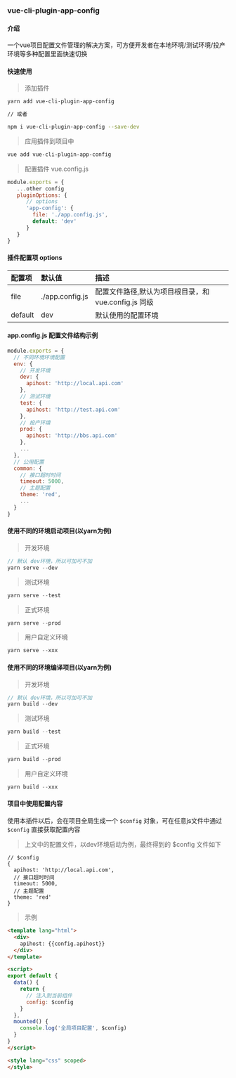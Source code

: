 ### vue-cli-plugin-app-config

#### 介绍

一个vue项目配置文件管理的解决方案，可方便开发者在本地环境/测试环境/投产环境等多种配置里面快速切换

#### 快速使用

> 添加插件

```sh
yarn add vue-cli-plugin-app-config

// 或者

npm i vue-cli-plugin-app-config --save-dev
```

> 应用插件到项目中

```sh
vue add vue-cli-plugin-app-config
```

> 配置插件 vue.config.js

```js
module.exports = {
   ...other config
   pluginOptions: {
      // options
      'app-config': {
        file: './app.config.js',
        default: 'dev'
      }
   }
}
```

#### 插件配置项 options

| 配置项     | 默认值            | 描述        |
| :------ | :------------- | :-------- |
| file    | ./app.config.js | 配置文件路径,默认为项目根目录，和 vue.config.js 同级    |
| default | dev            | 默认使用的配置环境 |

#### app.config.js 配置文件结构示例

```js
module.exports = {
  // 不同环境环境配置
  env: {
    // 开发环境
    dev: {
      apihost: 'http://local.api.com'
    },
    // 测试环境
    test: {
      apihost: 'http://test.api.com'
    },
    // 投产环境
    prod: {
      apihost: 'http://bbs.api.com'
    },
    ...
  },
  // 公用配置
  common: {
    // 接口超时时间
    timeout: 5000,
    // 主题配置
    theme: 'red',
    ...
  }
}
```

#### 使用不同的环境启动项目(以yarn为例)

> 开发环境

```js
// 默认 dev环境，所以可加可不加
yarn serve --dev
```

> 测试环境

```js
yarn serve --test
```

> 正式环境

```js
yarn serve --prod
```

> 用户自定义环境

```js
yarn serve --xxx
```

#### 使用不同的环境编译项目(以yarn为例)

> 开发环境

```js
// 默认 dev环境，所以可加可不加
yarn build --dev
```

> 测试环境

```js
yarn build --test
```

> 正式环境

```js
yarn build --prod
```

> 用户自定义环境

```js
yarn build --xxx
```

#### 项目中使用配置内容

使用本插件以后，会在项目全局生成一个 `$config` 对象，可在任意js文件中通过 `$config` 直接获取配置内容

> 上文中的配置文件，以dev环境启动为例，最终得到的 $config 文件如下

```
// $config
{
  apihost: 'http://local.api.com',
  // 接口超时时间
  timeout: 5000,
  // 主题配置
  theme: 'red'
}
```

> 示例

```html
<template lang="html">
  <div>
    apihost: {{config.apihost}}
  </div>
</template>

<script>
export default {
  data() {
    return {
      // 注入到当前组件
      config: $config
    }
  },
  mounted() {
    console.log('全局项目配置', $config)
  }
}
</script>

<style lang="css" scoped>
</style>
```
